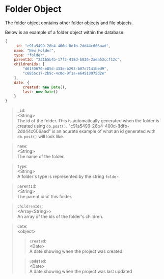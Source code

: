 # Folder Object

The folder object contains other folder objects and file objects. 

Below is an example of a folder object within the database:

```js
{
    _id: "c91a5499-26b4-400d-8dfb-2dd44c606aad",
    name: "New Folder",
    type: "folder",
    parentId: "231b5b4b-17f3-418d-b836-2aea53ccf12c",
    childrenIds: [
        "d6150676-e85d-433e-b293-b07c7141bed9",
        "c6856c17-2b9c-4c0d-9f1a-e64519075d2e"
    ],
    date: {
        created: new Date(),
        last: new Date()
    }
}
```

> `_id`:  
> \<String>  
> The id of the folder. This is automatically generated when the folder is created using `db.post()`. "c91a5499-26b4-400d-8dfb-2dd44c606aad" is an acurate example of what an id generated with `db.post()` will look like.

> `name`:  
> \<String>  
> The name of the folder.

> `type`:  
> \<String>  
> A folder's type is represented by the string `folder`.

> `parentId`:  
> \<String>  
> The parent id of this folder.

> `childrenIds`:  
> \<Array\<String>>  
> An array of the ids of the folder's children. 

>`date`:  
> \<object>  
> 
>> `created`:  
>> \<Date>  
>> A date showing when the project was created
>
>> `updated`:  
>> \<Date>  
>> A date showing when the project was last updated